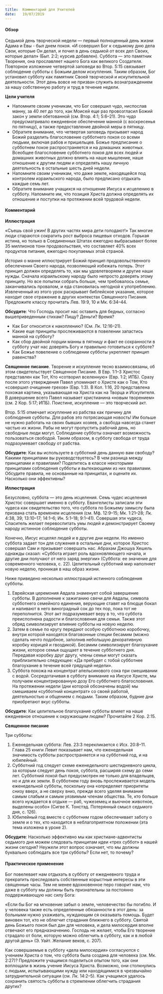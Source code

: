 ```yaml
---
title:  Комментарий для Учителей
date:   19/07/2019
---
```


#### Обзор

Седьмой день творческой недели — первый полноценный день жизни Адама и Евы - был днем покоя. «И совершил Бог к седьмому дню дела Свои, которые Он делал, и почил в день седьмой от всех дел Своих, которые делал» (Быт. 2:2; курсив добавлен). Суббота — это памятник Творения, она прославляет нашего Бога как великого Создателя. Повторное изложение четвертой заповеди во Втор. 5:15 связывает соблюдение субботы с Божьим делом искупления. Таким образом, Бог установил субботу как памятник Своей творческой и искупительной деятельности. Этот день вовсе не призван служить вознаграждением за нашу собственную работу и труд в течение недели.

**Цели учителя**

- Напомните своим ученикам, что Бог совершил чудо, ниспослав манну, за 40 лет до того, как Моисей еще раз провозгласил Божий закон у земли обетованной (см. Втор. 4:1; 5:6–21). Это чудо предусматривало ежедневное обеспечение манной (с воскресенья по пятницу), а также предоставление двойной меры в пятницу.
- Обратите внимание, что четвертая заповедь призывает народ Божий разделить благословение субботнего покоя со всеми людьми, включая рабов и пришельцев. Божье предписание о субботнем покое распространяется и на домашних животных. Всеобщее благословение субботнего покоя для всех людей и домашних животных должно влиять на наше мышление, наше отношение к другим людям и определять нашу личную деятельность в остальные шесть дней недели.
- Напомните своим ученикам, что даже земле, находящейся под контролем израильского народа, было предписано отдыхать каждые семь лет.
- Обратите внимание учащихся на отношение Иисуса к исцелению в субботу. Напомните им, что позиция Христа должна определять их отношение и поступки на протяжении всей трудовой недели.

#### Комментарий 

**Иллюстрация**

«Съешь свой ужин! В других частях мира дети голодают!» Так многие люди стараются сократить рост выброса пищевых отходов. Горькая истина, но только в Соединенных Штатах ежегодно выбрасывают более 35 миллионов тонн продовольствия, что составляет 40% всех продуктов питания, ежегодно покупаемых этой страной.

История о манне иллюстрирует Божий принцип продовольственного обеспечения Своего народа, позволяющий избежать потерь. Этот принцип должен определять то, как мы удовлетворяем и другие наши нужды. Сначала израильскому народу было непросто доверять этому принципу. Но все попытки собрать больше, чем требовалось семье, заканчивались провалом, и еда становилась негодной к употреблению. Извлеченный из этого урок раскрывает библейское указание, которое находит свое отражение в других контекстах Священного Писания. Предложите классу прочитать Лев. 19:9, 10 и Мк. 6:34–44.

**Обсудите**: Что Господь просит нас оставить для бедных, согласно вышеприведенным стихам? Пищу? Деньги? Время?

- Как Бог относится к накоплению? (См. Лк. 12:16–21).
- Какие еще принципы прослеживаются в повелении запастись манной на субботу?
- Как сбор двойной порции манны в пятницу и факт ее сохранности в субботу учат нас доверять Богу и правильно готовиться к субботе?
- Как Божье повеление о соблюдении субботы укрепляет принцип равенства?

**Священное писание**. Творение и искупление тесно взаимосвязаны, об этом свидетельствует  Священное  Писание. В Евр. 1:1–3 Христос представлен как Тот, Кто «сотворил вселенную» (Евр. 1:2; ИПБ). Сразу после этого утверждения Павел упоминает о Христе как о Том, Кто «совершил очищение грехов» (Евр. 1:3). В Кол. 1:16, 20 представлена похожая картина, указывающая на Христа как на Творца и Искупителя. В довершение всего Павел называет христианина «новым творением» (см. 2 Кор. 5:17; ИПБ). Поистине, искупление — это творческий акт.

Втор. 5:15 отмечает искупление из рабства как причину для соблюдения субботы. Для рабов это потрясающая новость! Им больше не нужно работать на своих бывших хозяев, а свобода навсегда станет частью их жизни. Рабы не могут пропустить рабочий день, но свободные люди могут. Соблюдение субботы означает возможность пользоваться свободой. Таким образом, в субботу свобода от труда подразумевает свободу от рабства.

**Обсудите**: Как вы используете в субботний день данную вам свободу? Какими принципами вы руководствуетесь? В чем разница между принципами и правилами? Поделитесь в классе некоторыми принципами соблюдения субботы и вытекающими из них правилами. Обсудите правила, не основанные на принципах, и оцените их. Насколько они эффективны?

**Иллюстрация**

Безусловно, суббота — это день исцеления. Семь чудес исцеления Христос совершает именно в субботу. Евангелисты записали эти чудеса как свидетельство того, что суббота по Божьему замыслу была призвана стать временем исцеления (см. Мф. 12:9–15; Мк. 1:21–28; Лк. 4:38, 39; 13:10–17; 14:1–6; Ин. 5:1–18; 9:1–41). Совершая эти чудеса, Спаситель желает перевоспитать умы людей и демонстрирует Своему народу истинное соблюдение субботы.

Конечно, Иисус исцелял людей и в другие дни недели.  Но именно суббота задает тон для служения в остальные дни, которое Христос совершал Сам и призывает совершать нас. Абрахам Джошуа Хешель однажды сказал: «Суббота играет роль вдохновляющего начала, и другие дни получают от него заряд энергии» (Суббота: ее значение для современного человека, с. 22). Целительный субботний мир наполняет новую неделю, проникая в наш образ жизни.

Ниже приведено несколько иллюстраций истинного соблюдения субботы.

1.	Еврейская церемония Авдала знаменует собой завершение субботы. В дополнение к зажиганию свечи для Авдалы, символа субботнего семейного единения, верующие ставят на блюдце бокал и наливают в него виноградный сок до тех пор, пока тот не переполнится. Этот акт подразумевает веру в то, что суббота преисполнена радости и благословения для семьи. Также этот обряд символизирует влияние субботы на новую неделю.
2.	Затем в семье по кругу передают особую субботнюю коробочку, внутри которой находятся благовонные специи бесамим (можно сделать нечто подобное, заполнив небольшую декоративную коробку корицей и гвоздикой). Бесамим символизирует благоухание жизни, которое семья ощущает в течение субботнего дня. Передавая коробку друг другу, члены семьи могут сказать приблизительно следующее: «Да пребудет с тобой субботнее благоухание в течение всей грядущей недели».
3.	Суббота похожа на концентрат апельсинового сока при смешивании с водой. Сосредотачивая в субботу внимание на Иисусе Христе, мы получаем концентрированную дозу Его субботнего благословения. На протяжении недели (дни которой обозначены водой) мы смешиваем «субботний концентрат» со своей работой, деятельностью и общением с людьми. Таким образом, будние дни приобретают вкус субботы.

**Обсудите**: Как целительное благоухание субботы влияет на наше ежедневное отношение к окружающим людям? Прочитайте 2 Кор. 2:15.

**Священное писание**

Три субботы:

1.	Еженедельная суббота: Лев. 23:3 перекликается с Исх. 20:8–11. Глава 25 книги Левит показывает нам, что еженедельная значимость субботы распространяется и на субботний год, и на юбилейный.
2.	Субботний год следует схеме еженедельного шестидневного цикла, за которым следует день покоя, суббота, расширяя схему до семи лет. Субботний покой был предусмотрен не только для владельцев, но и для их земли. В субботнем году вновь прослеживается модель еженедельной субботы, поскольку она «определяет приоритеты снизу вверх, а не сверху вниз, прежде всего уделяя внимание самым слабым и самым уязвимым членам общества. Те, кто больше всего нуждается в отдыхе — раб, чужеземец и вьючное животное, выделены особо» (Сигве К. Тонстэд. Потерянный смысл седьмого дня, с. 126).
3.	Юбилейный год вместе с субботним годом обеспечивает заботу о земле и о тех, кто находится в неблагоприятном положении (эта тема изложена в уроке 2).

**Обсудите**: Насколько эффективно мы как христиане-адвентисты седьмого дня можем следовать принципам идеи «трех суббот» в нашей жизни сегодня? Неужели этот вопрос означает, что мы должны буквально соблюдать все три субботы? Если нет, то почему?

#### Практическое применение

Бог повелевает нам отдыхать в субботу от ежедневного труда и прекратить преследовать собственные корыстные интересы в эти священные часы. Тем не менее вдохновенное перо говорит нам, что даже в субботу мы должны быть признательны за постоянно поддерживающую нас силу Бога:

«Если бы Бог на мгновение забыл о земле, человечество бы погибло. И у человека также есть определенные обязанности в этот день: за больными нужно ухаживать, нуждающим  ся оказывать помощь. Будет виновен тот, кто не облегчит страдания ближнего в субботу. Святой день Божьего покоя был дан для человека, и дела милосердия вполне отвечают его предназначению. Господь не желает, чтобы Его творение страдало от боли, которую можно облегчить в субботу, как и в любой другой день» (Э. Уайт. Желание веков, с. 207).

Как совершаемые в субботу «дела милосердия» согласуются с учением Христа о том, что суббота была создана для человека (см. Мк. 2:27)? Предложите учащимся поделиться опытом того, как они воплощали в жизнь учение Иисуса Христа. Возможно, они столкнулись с людьми, испытывающими нужду или находящимися в чрезвычайно затруднительной ситуации (см. Лк. 14:2–5). Как учащимся удалось сохранить святость субботы в стремлении облегчить страдания других?